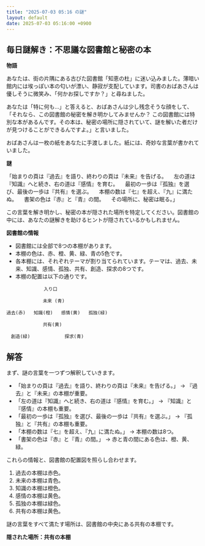 ```yaml
---
title: "2025-07-03 05:16 の謎"
layout: default
date: 2025-07-03 05:16:00 +0900
---
```

## 毎日謎解き：不思議な図書館と秘密の本

**物語**

あなたは、街の片隅にある古びた図書館「知恵の杜」に迷い込みました。薄暗い館内には埃っぽい本の匂いが漂い、静寂が支配しています。司書のおばあさんは優しそうに微笑み、「何かお探しですか？」と尋ねました。

あなたは「特に何も…」と答えると、おばあさんは少し残念そうな顔をして、「それなら、この図書館の秘密を解き明かしてみませんか？ この図書館には特別な本があるんです。その本は、秘密の場所に隠されていて、謎を解いた者だけが見つけることができるんですよ。」と言いました。

おばあさんは一枚の紙をあなたに手渡しました。紙には、奇妙な言葉が書かれていました。

**謎**

「始まりの頁は『過去』を語り、終わりの頁は『未来』を告げる。
　左の道は『知識』へと続き、右の道は『感情』を育む。
　最初の一歩は『孤独』を選び、最後の一歩は『共有』を選ぶ。
　本棚の数は『七』を超え、『九』に満たぬ。
　書架の色は『赤』と『青』の間。
　その場所に、秘密は眠る。」

この言葉を解き明かし、秘密の本が隠された場所を特定してください。図書館の中には、あなたの謎解きを助けるヒントが隠されているかもしれません。

**図書館の情報**

*   図書館には全部で8つの本棚があります。
*   本棚の色は、赤、橙、黄、緑、青の5色です。
*   各本棚には、それぞれテーマが割り当てられています。テーマは、過去、未来、知識、感情、孤独、共有、創造、探求の8つです。
*   本棚の配置は以下の通りです。

```
　　　　　　　  入り口

　　　　　　　　未来 (青)

過去(赤)   知識(橙)   感情(黄)   孤独(緑)

　　　　　　　　共有(黄)

　創造(緑)　　　　　　　 探求(青)
```

## 解答

まず、謎の言葉を一つずつ解釈していきます。

*   「始まりの頁は『過去』を語り、終わりの頁は『未来』を告げる。」 → 『過去』と『未来』の本棚が重要。
*   「左の道は『知識』へと続き、右の道は『感情』を育む。」 → 『知識』と『感情』の本棚も重要。
*   「最初の一歩は『孤独』を選び、最後の一歩は『共有』を選ぶ。」 → 『孤独』と『共有』の本棚も重要。
*   「本棚の数は『七』を超え、『九』に満たぬ。」 → 本棚の数は8つ。
*   「書架の色は『赤』と『青』の間。」 → 赤と青の間にある色は、橙、黄、緑。

これらの情報と、図書館の配置図を照らし合わせます。

1.  過去の本棚は赤色。
2.  未来の本棚は青色。
3.  知識の本棚は橙色。
4.  感情の本棚は黄色。
5.  孤独の本棚は緑色。
6.  共有の本棚は黄色。

謎の言葉をすべて満たす場所は、図書館の中央にある共有の本棚です。

**隠された場所：共有の本棚**
